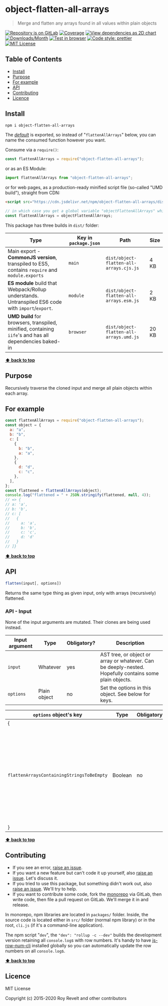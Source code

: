 # object-flatten-all-arrays

> Merge and flatten any arrays found in all values within plain objects

[![Repository is on GitLab][gitlab-img]][gitlab-url]
[![Coverage][cov-img]][cov-url]
[![View dependencies as 2D chart][deps2d-img]][deps2d-url]
[![Downloads/Month][downloads-img]][downloads-url]
[![Test in browser][runkit-img]][runkit-url]
[![Code style: prettier][prettier-img]][prettier-url]
[![MIT License][license-img]][license-url]

## Table of Contents

- [Install](#install)
- [Purpose](#purpose)
- [For example](#for-example)
- [API](#api)
- [Contributing](#contributing)
- [Licence](#licence)

## Install

```bash
npm i object-flatten-all-arrays
```

The [_default_](https://exploringjs.com/es6/ch_modules.html#_default-exports-one-per-module) is exported, so instead of "`flattenAllArrays`" below, you can name the consumed function however you want.

Consume via a `require()`:

```js
const flattenAllArrays = require("object-flatten-all-arrays");
```

or as an ES Module:

```js
import flattenAllArrays from "object-flatten-all-arrays";
```

or for web pages, as a production-ready minified script file (so-called "UMD build"), straight from CDN:

```html
<script src="https://cdn.jsdelivr.net/npm/object-flatten-all-arrays/dist/object-flatten-all-arrays.umd.js"></script>
```

```js
// in which case you get a global variable "objectFlattenAllArrays" which you consume like this:
const flattenAllArrays = objectFlattenAllArrays;
```

This package has three builds in `dist/` folder:

| Type                                                                                                    | Key in `package.json` | Path                                    | Size  |
| ------------------------------------------------------------------------------------------------------- | --------------------- | --------------------------------------- | ----- |
| Main export - **CommonJS version**, transpiled to ES5, contains `require` and `module.exports`          | `main`                | `dist/object-flatten-all-arrays.cjs.js` | 4 KB  |
| **ES module** build that Webpack/Rollup understands. Untranspiled ES6 code with `import`/`export`.      | `module`              | `dist/object-flatten-all-arrays.esm.js` | 2 KB  |
| **UMD build** for browsers, transpiled, minified, containing `iife`'s and has all dependencies baked-in | `browser`             | `dist/object-flatten-all-arrays.umd.js` | 20 KB |

**[⬆ back to top](#)**

## Purpose

Recursively traverse the cloned input and merge all plain objects within each array.

## For example

```js
const flattenAllArrays = require("object-flatten-all-arrays");
const object = {
  a: "a",
  b: "b",
  c: [
    {
      b: "b",
      a: "a",
    },
    {
      d: "d",
      c: "c",
    },
  ],
};
const flattened = flattenAllArrays(object);
console.log("flattened = " + JSON.stringify(flattened, null, 4));
// => {
// a: 'a',
// b: 'b',
// c: [
//   {
//     a: 'a',
//     b: 'b',
//     c: 'c',
//     d: 'd'
//   }
// ]}
```

**[⬆ back to top](#)**

## API

```js
flatten(input[, options])
```

Returns the same type thing as given input, only with arrays (recursively) flattened.

### API - Input

None of the input arguments are mutated. Their clones are being used instead.

| Input argument | Type         | Obligatory? | Description                                                                                            |
| -------------- | ------------ | ----------- | ------------------------------------------------------------------------------------------------------ |
| `input`        | Whatever     | yes         | AST tree, or object or array or whatever. Can be deeply-nested. Hopefully contains some plain objects. |
| `options`      | Plain object | no          | Set the options in this object. See below for keys.                                                    |

| `options` object's key                    | Type    | Obligatory? | Default | Description                                                                                                                                     |
| ----------------------------------------- | ------- | ----------- | ------- | ----------------------------------------------------------------------------------------------------------------------------------------------- |
| {                                         |         |             |         |
| `flattenArraysContainingStringsToBeEmpty` | Boolean | no          | `false` | If any arrays contain strings, flatten them to be empty thing. This is turned off by default, but it's what you actually need most of the time. |
| }                                         |         |             |         |

**[⬆ back to top](#)**

## Contributing

- If you see an error, [raise an issue](<https://gitlab.com/codsen/codsen/issues/new?issue[title]=object-flatten-all-arrays%20package%20-%20put%20title%20here&issue[description]=**Which%20package%20is%20this%20issue%20for**%3A%20%0Aobject-flatten-all-arrays%0A%0A**Describe%20the%20issue%20(if%20necessary)**%3A%20%0A%0A%0A%2Fassign%20%40revelt>).
- If you want a new feature but can't code it up yourself, also [raise an issue](<https://gitlab.com/codsen/codsen/issues/new?issue[title]=object-flatten-all-arrays%20package%20-%20put%20title%20here&issue[description]=**Which%20package%20is%20this%20issue%20for**%3A%20%0Aobject-flatten-all-arrays%0A%0A**Describe%20the%20issue%20(if%20necessary)**%3A%20%0A%0A%0A%2Fassign%20%40revelt>). Let's discuss it.
- If you tried to use this package, but something didn't work out, also [raise an issue](<https://gitlab.com/codsen/codsen/issues/new?issue[title]=object-flatten-all-arrays%20package%20-%20put%20title%20here&issue[description]=**Which%20package%20is%20this%20issue%20for**%3A%20%0Aobject-flatten-all-arrays%0A%0A**Describe%20the%20issue%20(if%20necessary)**%3A%20%0A%0A%0A%2Fassign%20%40revelt>). We'll try to help.
- If you want to contribute some code, fork the [monorepo](https://gitlab.com/codsen/codsen/) via GitLab, then write code, then file a pull request on GitLab. We'll merge it in and release.

In monorepo, npm libraries are located in `packages/` folder. Inside, the source code is located either in `src/` folder (normal npm library) or in the root, `cli.js` (if it's a command-line application).

The npm script "`dev`", the `"dev": "rollup -c --dev"` builds the development version retaining all `console.log`s with row numbers. It's handy to have [js-row-num-cli](https://www.npmjs.com/package/js-row-num-cli) installed globally so you can automatically update the row numbers on all `console.log`s.

**[⬆ back to top](#)**

## Licence

MIT License

Copyright (c) 2015-2020 Roy Revelt and other contributors

[gitlab-img]: https://img.shields.io/badge/repo-on%20GitLab-brightgreen.svg?style=flat-square
[gitlab-url]: https://gitlab.com/codsen/codsen/tree/master/packages/object-flatten-all-arrays
[cov-img]: https://img.shields.io/badge/coverage-100%25-brightgreen.svg?style=flat-square
[cov-url]: https://gitlab.com/codsen/codsen/tree/master/packages/object-flatten-all-arrays
[deps2d-img]: https://img.shields.io/badge/deps%20in%202D-see_here-08f0fd.svg?style=flat-square
[deps2d-url]: http://npm.anvaka.com/#/view/2d/object-flatten-all-arrays
[downloads-img]: https://img.shields.io/npm/dm/object-flatten-all-arrays.svg?style=flat-square
[downloads-url]: https://npmcharts.com/compare/object-flatten-all-arrays
[runkit-img]: https://img.shields.io/badge/runkit-test_in_browser-a853ff.svg?style=flat-square
[runkit-url]: https://npm.runkit.com/object-flatten-all-arrays
[prettier-img]: https://img.shields.io/badge/code_style-prettier-ff69b4.svg?style=flat-square
[prettier-url]: https://prettier.io
[license-img]: https://img.shields.io/badge/licence-MIT-51c838.svg?style=flat-square
[license-url]: https://gitlab.com/codsen/codsen/blob/master/LICENSE

